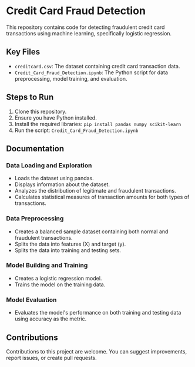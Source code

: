 # Credit Card Fraud Detection

This repository contains code for detecting fraudulent credit card transactions using machine learning, specifically logistic regression.

## Key Files

- `creditcard.csv`: The dataset containing credit card transaction data.
- `Credit_Card_Fraud_Detection.ipynb`: The Python script for data preprocessing, model training, and evaluation.

## Steps to Run

1. Clone this repository.
2. Ensure you have Python installed.
3. Install the required libraries: `pip install pandas numpy scikit-learn`
4. Run the script: `Credit_Card_Fraud_Detection.ipynb`

## Documentation

### Data Loading and Exploration

- Loads the dataset using pandas.
- Displays information about the dataset.
- Analyzes the distribution of legitimate and fraudulent transactions.
- Calculates statistical measures of transaction amounts for both types of transactions.

### Data Preprocessing

- Creates a balanced sample dataset containing both normal and fraudulent transactions.
- Splits the data into features (X) and target (y).
- Splits the data into training and testing sets.

### Model Building and Training

- Creates a logistic regression model.
- Trains the model on the training data.

### Model Evaluation

- Evaluates the model's performance on both training and testing data using accuracy as the metric.

## Contributions

Contributions to this project are welcome. You can suggest improvements, report issues, or create pull requests.
